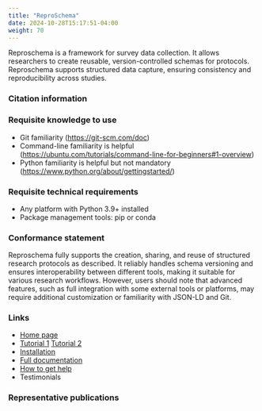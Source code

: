 ```yaml
---
title: "ReproSchema"
date: 2024-10-28T15:17:51-04:00
weight: 70
---
```


Reproschema is a framework for survey data collection. It allows researchers to create reusable, version-controlled schemas for protocols. Reproschema supports structured data capture, ensuring consistency and reproducibility across studies.

### Citation information

### Requisite knowledge to use

- Git familiarity (https://git-scm.com/doc)
- Command-line familiarity is helpful (https://ubuntu.com/tutorials/command-line-for-beginners#1-overview)
- Python familiarity is helpful but not mandatory (https://www.python.org/about/gettingstarted/)

### Requisite technical requirements

- Any platform with Python 3.9+ installed
- Package management tools: pip or conda

### Conformance statement

Reproschema fully supports the creation, sharing, and reuse of structured research protocols as described. It reliably handles schema versioning and ensures interoperability between different tools, making it suitable for various research workflows. However, users should note that advanced features, such as full integration with some external tools or platforms, may require additional customization or familiarity with JSON-LD and Git.

### Links

- [Home page](https://github.com/ReproNim/reproschema)
- [Tutorial 1](https://www.repronim.org/reproschema/user-guide/create-new-protocol/) [Tutorial 2](https://www.repronim.org/reproschema/tutorials/using-reproschema/)
- [Installation](https://pypi.org/project/reproschema/)
- [Full documentation](https://www.repronim.org/reproschema/)
- [How to get help](https://github.com/ReproNim/reproschema/issues)
- Testimonials

### Representative publications
